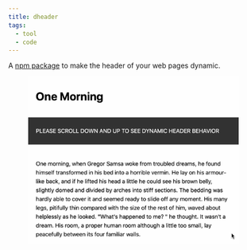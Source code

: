 ```yaml
---
title: dheader
tags: 
  - tool
  - code
---
```

A [npm package](https://www.npmjs.com/package/dheader) to make the header of your web pages dynamic.

<figure>
<img src="/img/dheader/dynamic-header.gif" />
</figure>
